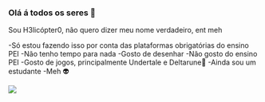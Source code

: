 ### Olá á todos os seres  🎈

Sou H3licópter0, não quero dizer meu nome verdadeiro, ent meh

-Só estou fazendo isso por conta das plataformas obrigatórias do ensino PEI
-Não tenho tempo para nada 
-Gosto de desenhar
-Não gosto do ensino PEI
-Gosto de jogos, principalmente Undertale e Deltarune🍡
-Ainda sou um estudante
-Meh 👽


![](https://tenor.com/pt-BR/view/sonicrewrite-sonic-sonicexe-silly-spin-gif-14848045650383963889
)
